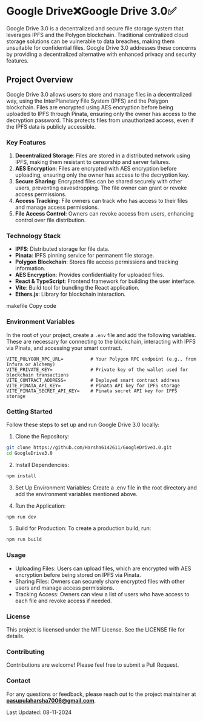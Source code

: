 # Google Drive❌Google Drive 3.0✅

Google Drive 3.0 is a decentralized and secure file storage system that leverages IPFS and the Polygon blockchain. Traditional centralized cloud storage solutions can be vulnerable to data breaches, making them unsuitable for confidential files. Google Drive 3.0 addresses these concerns by providing a decentralized alternative with enhanced privacy and security features.

## Project Overview

Google Drive 3.0 allows users to store and manage files in a decentralized way, using the InterPlanetary File System (IPFS) and the Polygon blockchain. Files are encrypted using AES encryption before being uploaded to IPFS through Pinata, ensuring only the owner has access to the decryption password. This protects files from unauthorized access, even if the IPFS data is publicly accessible.

### Key Features

1. **Decentralized Storage**: Files are stored in a distributed network using IPFS, making them resistant to censorship and server failures.
2. **AES Encryption**: Files are encrypted with AES encryption before uploading, ensuring only the owner has access to the decryption key.
3. **Secure Sharing**: Encrypted files can be shared securely with other users, preventing eavesdropping. The file owner can grant or revoke access permissions.
4. **Access Tracking**: File owners can track who has access to their files and manage access permissions.
5. **File Access Control**: Owners can revoke access from users, enhancing control over file distribution.

### Technology Stack

- **IPFS**: Distributed storage for file data.
- **Pinata**: IPFS pinning service for permanent file storage.
- **Polygon Blockchain**: Stores file access permissions and tracking information.
- **AES Encryption**: Provides confidentiality for uploaded files.
- **React & TypeScript**: Frontend framework for building the user interface.
- **Vite**: Build tool for bundling the React application.
- **Ethers.js**: Library for blockchain interaction.


makefile
Copy code

### Environment Variables

In the root of your project, create a `.env` file and add the following variables. These are necessary for connecting to the blockchain, interacting with IPFS via Pinata, and accessing your smart contract.

```plaintext
VITE_POLYGON_RPC_URL=          # Your Polygon RPC endpoint (e.g., from Infura or Alchemy)
VITE_PRIVATE_KEY=              # Private key of the wallet used for blockchain transactions
VITE_CONTRACT_ADDRESS=         # Deployed smart contract address
VITE_PINATA_API_KEY=           # Pinata API key for IPFS storage
VITE_PINATA_SECRET_API_KEY=    # Pinata secret API key for IPFS storage
```

### Getting Started

Follow these steps to set up and run Google Drive 3.0 locally:

1. Clone the Repository:

```bash
git clone https://github.com/Harsha6142611/GoogleDrive3.0.git
cd GoogleDrive3.0
```

2. Install Dependencies:

```bash
npm install
```

3. Set Up Environment Variables: Create a .env file in the root directory and add the environment variables mentioned above.

4. Run the Application:

```bash
npm run dev
```

5. Build for Production: To create a production build, run:

```bash
npm run build
```

### Usage

- Uploading Files: Users can upload files, which are encrypted with AES encryption before being stored on IPFS via Pinata.
- Sharing Files: Owners can securely share encrypted files with other users and manage access permissions.
- Tracking Access: Owners can view a list of users who have access to each file and revoke access if needed.

### License

This project is licensed under the MIT License. See the LICENSE file for details.

### Contributing

Contributions are welcome! Please feel free to submit a Pull Request.

### Contact

For any questions or feedback, please reach out to the project maintainer at **pasupulaharsha7006@gmail.com**.


Last Updated: 08-11-2024